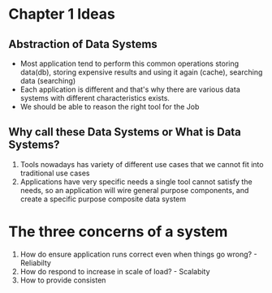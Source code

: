 # Chapter 1 Ideas
## Abstraction of Data Systems
- Most application tend to perform this common operations storing data(db), storing expensive results and using it again (cache), searching data (searching)
- Each application is different and that's why there are various data systems with different characteristics exists.
- We should be able to reason the right tool for the Job
## Why call these Data Systems or What is Data Systems?
1. Tools nowadays has variety of different use cases that we cannot fit into traditional use cases
2. Applications have very specific needs a single tool cannot satisfy the needs, so an application will wire general purpose components, and create a specific purpose composite data system
# The three concerns of a system
1. How do ensure application runs correct even when things go wrong? - Reliabilty
2. How do respond to increase in scale of load? - Scalabity
3. How to provide consisten